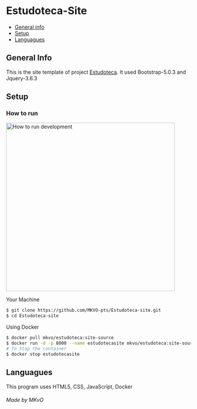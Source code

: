 # 
<h1> Estudoteca-Site </h1>

* [General info](#general-info)
* [Setup](#setup)
* [Languagues](#languagues)


## General Info
This is the site template of project [Estudoteca](https://estudoteca.com).
It used Bootstrap-5.0.3 and Jquery-3.6.3  


## Setup
### How to run

<img src="http://uploads.quarkly.io/readme/gatsby/how-to-run-gatsby-project.gif" width="460px" alt="How to run development">

Your Machine
```bash
$ git clone https://github.com/MKVO-pts/Estudoteca-site.git
$ cd Estudoteca-site
```
Using Docker
```bash
$ docker pull mkvo/estudoteca:site-source
$ docker run -d -p 8000 --name estudotecasite mkvo/estudoteca:site-source
# To Stop the container
$ docker stop estudotecasite
```

## Languagues
This program uses HTML5, CSS, JavaScript, Docker

###### Made by MKvO
